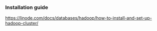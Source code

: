 ### Installation guide

https://linode.com/docs/databases/hadoop/how-to-install-and-set-up-hadoop-cluster/


